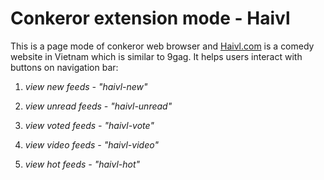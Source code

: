 # Conkeror extension mode - Haivl

This is a page mode of conkeror web browser and [Haivl.com](haivl.com) is a comedy website in
Vietnam which is similar to 9gag. It helps users interact with buttons on
navigation bar:

1. *view new feeds - "haivl-new"*

2. *view unread feeds - "haivl-unread"*

3. *view voted feeds - "haivl-vote"*

4. *view video feeds - "haivl-video"*

5. *view hot feeds - "haivl-hot"*

